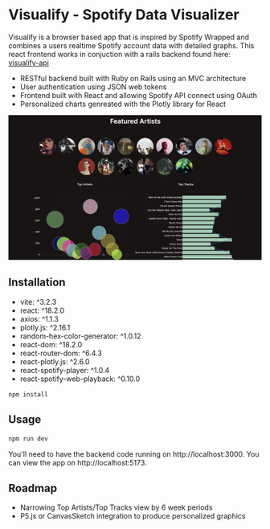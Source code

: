 # Visualify - Spotify Data Visualizer

Visualify is a browser based app that is inspired by Spotify Wrapped and combines a users realtime Spotify account data with detailed graphs. This react frontend works in conjuction with a rails backend found here: [visualify-api](https://github.com/gracemanzon/visualify-api)

- RESTful backend built with Ruby on Rails using an MVC architecture
- User authentication using JSON web tokens
- Frontend built with React and allowing Spotify API connect using OAuth
- Personalized charts genreated with the Plotly library for React

![screenshot](/assets/visualify-preview.png)

## Installation

- vite: ^3.2.3
- react: ^18.2.0
- axios: ^1.1.3
- plotly.js: ^2.16.1
- random-hex-color-generator: ^1.0.12
- react-dom: ^18.2.0
- react-router-dom: ^6.4.3
- react-plotly.js: ^2.6.0
- react-spotify-player: ^1.0.4
- react-spotify-web-playback: ^0.10.0

```bash
npm install
```

## Usage

```bash
npm run dev
```

You'll need to have the backend code running on http://localhost:3000.
You can view the app on http://localhost:5173.

## Roadmap

- Narrowing Top Artists/Top Tracks view by 6 week periods
- P5.js or CanvasSketch integration to produce personalized graphics

